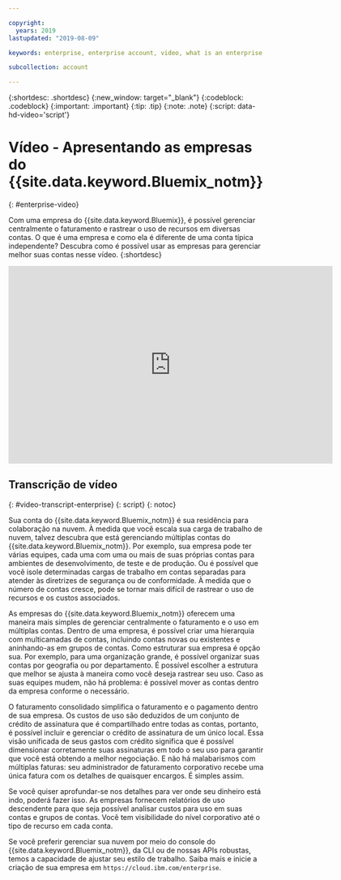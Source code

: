 ```yaml
---

copyright:
  years: 2019
lastupdated: "2019-08-09"

keywords: enterprise, enterprise account, video, what is an enterprise, introduction, intro

subcollection: account

---
```


{:shortdesc: .shortdesc}
{:new_window: target="_blank"}
{:codeblock: .codeblock}
{:important: .important}
{:tip: .tip}
{:note: .note}
{:script: data-hd-video='script'}

# Vídeo - Apresentando as empresas do {{site.data.keyword.Bluemix_notm}}
{: #enterprise-video}

Com uma empresa do {{site.data.keyword.Bluemix}}, é possível gerenciar centralmente o faturamento e rastrear o uso de recursos em diversas contas. O que é uma empresa e como ela é diferente de uma conta típica independente? Descubra como é possível usar as empresas para gerenciar melhor suas contas nesse vídeo.
{:shortdesc}

<div class="embed-responsive embed-responsive-16by9" data-hd-video="video">
  <iframe class="embed-responsive-item" id="youtubeplayer" title="Apresentando as empresas do IBM Cloud" type="text/html" width="640" height="390" src="https://www.youtube.com/embed/3-LEmMamaxA" frameborder="0" webkitallowfullscreen mozallowfullscreen allowfullscreen> </iframe>
</div>

## Transcrição de vídeo
{: #video-transcript-enterprise}
{: script}
{: notoc}

Sua conta do {{site.data.keyword.Bluemix_notm}} é sua residência para colaboração na nuvem. À medida que você escala sua carga de trabalho de nuvem, talvez descubra que está gerenciando múltiplas contas do {{site.data.keyword.Bluemix_notm}}. Por exemplo, sua empresa pode ter várias equipes, cada uma com uma ou mais de suas próprias contas para ambientes de desenvolvimento, de teste e de produção. Ou é possível que você isole determinadas cargas de trabalho em contas separadas para atender às diretrizes de segurança ou de conformidade. À medida que o número de contas cresce, pode se tornar mais difícil de rastrear o uso de recursos e os custos associados.

As empresas do {{site.data.keyword.Bluemix_notm}} oferecem uma maneira mais simples de gerenciar centralmente o faturamento e o uso em múltiplas contas. Dentro de uma empresa, é possível criar uma hierarquia com multicamadas de contas, incluindo contas novas ou existentes e aninhando-as em grupos de contas. Como estruturar sua empresa é opção sua. Por exemplo, para uma organização grande, é possível organizar suas contas por geografia ou por departamento. É possível escolher a estrutura que melhor se ajusta à maneira como você deseja rastrear seu uso. Caso as suas equipes mudem, não há problema: é possível mover as contas dentro da empresa conforme o necessário.

O faturamento consolidado simplifica o faturamento e o pagamento dentro de sua empresa. Os custos de uso são deduzidos de um conjunto de crédito de assinatura que é compartilhado entre todas as contas, portanto, é possível incluir e gerenciar o crédito de assinatura de um único local. Essa visão unificada de seus gastos com crédito significa que é possível dimensionar corretamente suas assinaturas em todo o seu uso para garantir que você está obtendo a melhor negociação. E não há malabarismos com múltiplas faturas: seu administrador de faturamento corporativo recebe uma única fatura com os detalhes de quaisquer encargos. É simples assim.

Se você quiser aprofundar-se nos detalhes para ver onde seu dinheiro está indo, poderá fazer isso. As empresas fornecem relatórios de uso descendente para que seja possível analisar custos para uso em suas contas e grupos de contas. Você tem visibilidade do nível corporativo até o tipo de recurso em cada conta.

Se você preferir gerenciar sua nuvem por meio do console do {{site.data.keyword.Bluemix_notm}}, da CLI ou de nossas APIs robustas, temos a capacidade de ajustar seu estilo de trabalho. Saiba mais e inicie a criação de sua empresa em `https://cloud.ibm.com/enterprise`.

